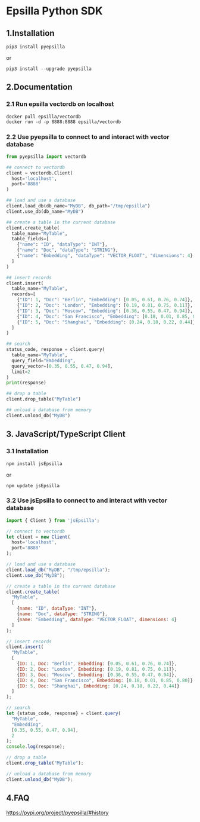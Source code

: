 # Epsilla Python SDK

## 1.Installation
```shell
pip3 install pyepsilla
```
or
```shell
pip3 install --upgrade pyepsilla
```

## 2.Documentation

### 2.1 Run epsilla vectordb on localhost
```shell
docker pull epsilla/vectordb
docker run -d -p 8888:8888 epsilla/vectordb
```

### 2.2 Use pyepsilla to connect to and interact with vector database

```python
from pyepsilla import vectordb

## connect to vectordb
client = vectordb.Client(
  host='localhost',
  port='8888'
)

## load and use a database
client.load_db(db_name="MyDB", db_path="/tmp/epsilla")
client.use_db(db_name="MyDB")

## create a table in the current database
client.create_table(
  table_name="MyTable",
  table_fields=[
    {"name": "ID", "dataType": "INT"},
    {"name": "Doc", "dataType": "STRING"},
    {"name": "Embedding", "dataType": "VECTOR_FLOAT", "dimensions": 4}
  ]
)

## insert records
client.insert(
  table_name="MyTable",
  records=[
    {"ID": 1, "Doc": "Berlin", "Embedding": [0.05, 0.61, 0.76, 0.74]},
    {"ID": 2, "Doc": "London", "Embedding": [0.19, 0.81, 0.75, 0.11]},
    {"ID": 3, "Doc": "Moscow", "Embedding": [0.36, 0.55, 0.47, 0.94]},
    {"ID": 4, "Doc": "San Francisco", "Embedding": [0.18, 0.01, 0.85, 0.80]},
    {"ID": 5, "Doc": "Shanghai", "Embedding": [0.24, 0.18, 0.22, 0.44]}
  ]
)

## search
status_code, response = client.query(
  table_name="MyTable",
  query_field="Embedding",
  query_vector=[0.35, 0.55, 0.47, 0.94],
  limit=2
)
print(response)

## drop a table
client.drop_table("MyTable")

## unload a database from memory
client.unload_db("MyDB")
```

## 3. JavaScript/TypeScript Client

### 3.1 Installation
```shell
npm install jsEpsilla
```
or
```shell
npm update jsEpsilla
```

### 3.2 Use jsEpsilla to connect to and interact with vector database

```javascript
import { Client } from 'jsEpsilla';

// connect to vectordb
let client = new Client(
  host='localhost',
  port='8888'
);

// load and use a database
client.load_db("MyDB", "/tmp/epsilla");
client.use_db("MyDB");

// create a table in the current database
client.create_table(
  "MyTable",
  [
    {name: "ID", dataType: "INT"},
    {name: "Doc", dataType: "STRING"},
    {name: "Embedding", dataType: "VECTOR_FLOAT", dimensions: 4}
  ]
);

// insert records
client.insert(
  "MyTable",
  [
    {ID: 1, Doc: "Berlin", Embedding: [0.05, 0.61, 0.76, 0.74]},
    {ID: 2, Doc: "London", Embedding: [0.19, 0.81, 0.75, 0.11]},
    {ID: 3, Doc: "Moscow", Embedding: [0.36, 0.55, 0.47, 0.94]},
    {ID: 4, Doc: "San Francisco", Embedding: [0.18, 0.01, 0.85, 0.80]},
    {ID: 5, Doc: "Shanghai", Embedding: [0.24, 0.18, 0.22, 0.44]}
  ]
);

// search
let {status_code, response} = client.query(
  "MyTable",
  "Embedding",
  [0.35, 0.55, 0.47, 0.94],
  2
);
console.log(response);

// drop a table
client.drop_table("MyTable");

// unload a database from memory
client.unload_db("MyDB");
```

## 4.FAQ

https://pypi.org/project/pyepsilla/#history

